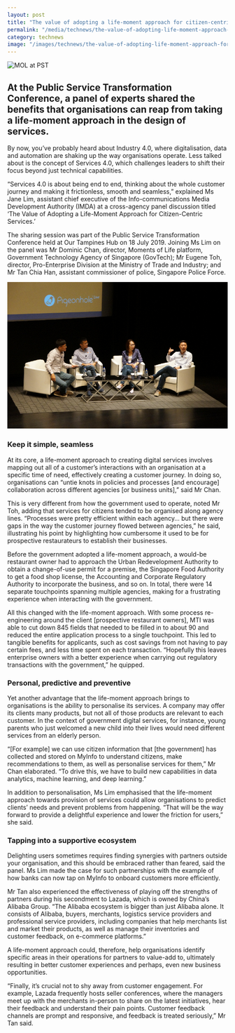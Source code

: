 ```yaml
---
layout: post
title: "The value of adopting a life-moment approach for citizen-centric services"
permalink: "/media/technews/the-value-of-adopting-life-moment-approach-for-citizen-centric-services"
category: technews
image: "/images/technews/the-value-of-adopting-life-moment-approach-for-citizen-centric-services-part1.png"
---
```


![MOL at PST](/images/technews/the-value-of-adopting-life-moment-approach-for-citizen-centric-services-part1.png)

At the Public Service Transformation Conference, a panel of experts shared the benefits that organisations can reap from taking a life-moment approach in the design of services.
---
 
By now, you’ve probably heard about Industry 4.0, where digitalisation, data and automation are shaking up the way organisations operate. Less talked about is the concept of Services 4.0, which challenges leaders to shift their focus beyond just technical capabilities.  

“Services 4.0 is about being end to end, thinking about the whole customer journey and making it frictionless, smooth and seamless,” explained Ms Jane Lim, assistant chief executive of the Info-communications Media Development Authority (IMDA) at a cross-agency panel discussion titled ‘The Value of Adopting a Life-Moment Approach for Citizen-Centric Services.’

The sharing session was part of the Public Service Transformation Conference held at Our Tampines Hub on 18 July 2019. Joining Ms Lim on the panel was Mr Dominic Chan, director, Moments of Life platform, Government Technology Agency of Singapore (GovTech); Mr Eugene Toh, director, Pro-Enterprise Division at the Ministry of Trade and Industry; and Mr Tan Chia Han, assistant commissioner of police, Singapore Police Force.

![MOL at PST](/images/technews/the-value-of-adopting-life-moment-approach-for-citizen-centric-services-part2.png)

### **Keep it simple, seamless**

At its core, a life-moment approach to creating digital services involves mapping out all of a customer’s interactions with an organisation at a specific time of need, effectively creating a customer journey. In doing so, organisations can “untie knots in policies and processes [and encourage] collaboration across different agencies [or business units],” said Mr Chan.

This is very different from how the government used to operate, noted Mr Toh, adding that services for citizens tended to be organised along agency lines. “Processes were pretty efficient within each agency… but there were gaps in the way the customer journey flowed between agencies,” he said, illustrating his point by highlighting how cumbersome it used to be for prospective restaurateurs to establish their businesses.

Before the government adopted a life-moment approach, a would-be restaurant owner had to approach the Urban Redevelopment Authority to obtain a change-of-use permit for a premise, the Singapore Food Authority to get a food shop license, the Accounting and Corporate Regulatory Authority to incorporate the business, and so on. In total, there were 14 separate touchpoints spanning multiple agencies, making for a frustrating experience when interacting with the government.

All this changed with the life-moment approach. With some process re-engineering around the client [prospective restaurant owners], MTI was able to cut down 845 fields that needed to be filled in to about 90 and reduced the entire application process to a single touchpoint. This led to tangible benefits for applicants, such as cost savings from not having to pay certain fees, and less time spent on each transaction. “Hopefully this leaves enterprise owners with a better experience when carrying out regulatory transactions with the government,” he quipped.

### **Personal, predictive and preventive**

Yet another advantage that the life-moment approach brings to organisations is the ability to personalise its services. A company may offer its clients many products, but not all of those products are relevant to each customer. In the context of government digital services, for instance, young parents who just welcomed a new child into their lives would need different services from an elderly person. 

“[For example] we can use citizen information that [the government] has collected and stored on MyInfo to understand citizens, make recommendations to them, as well as personalise services for them,” Mr Chan elaborated. “To drive this, we have to build new capabilities in data analytics, machine learning, and deep learning.”

In addition to personalisation, Ms Lim emphasised that the life-moment approach towards provision of services could allow organisations to predict clients’ needs and prevent problems from happening. “That will be the way forward to provide a delightful experience and lower the friction for users,” she said.

### **Tapping into a supportive ecosystem**

Delighting users sometimes requires finding synergies with partners outside your organisation, and this should be embraced rather than feared, said the panel. Ms Lim made the case for such partnerships with the example of how banks can now tap on MyInfo to onboard customers more efficiently.

Mr Tan also experienced the effectiveness of playing off the strengths of partners during his secondment to Lazada, which is owned by China’s Alibaba Group. “The Alibaba ecosystem is bigger than just Alibaba alone. It consists of Alibaba, buyers, merchants, logistics service providers and professional service providers, including companies that help merchants list and market their products, as well as manage their inventories and customer feedback, on e-commerce platforms.”

A life-moment approach could, therefore, help organisations identify specific areas in their operations for partners to value-add to, ultimately resulting in better customer experiences and perhaps, even new business opportunities. 

“Finally, it’s crucial not to shy away from customer engagement. For example, Lazada frequently hosts seller conferences, where the managers meet up with the merchants in-person to share on the latest initiatives, hear their feedback and understand their pain points. Customer feedback channels are prompt and responsive, and feedback is treated seriously,” Mr Tan said. 
